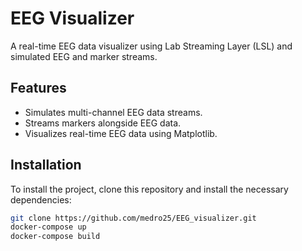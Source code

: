 # EEG Visualizer

A real-time EEG data visualizer using Lab Streaming Layer (LSL) and simulated EEG and marker streams.

## Features
- Simulates multi-channel EEG data streams.
- Streams markers alongside EEG data.
- Visualizes real-time EEG data using Matplotlib.

## Installation

To install the project, clone this repository and install the necessary dependencies:

```bash
git clone https://github.com/medro25/EEG_visualizer.git
docker-compose up
docker-compose build

